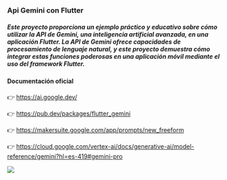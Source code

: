 ### Api Gemini con Flutter

##### Este proyecto proporciona un ejemplo práctico y educativo sobre cómo utilizar la API de Gemini, una inteligencia artificial avanzada, en una aplicación Flutter. La API de Gemini ofrece capacidades de procesamiento de lenguaje natural, y este proyecto demuestra cómo integrar estas funciones poderosas en una aplicación móvil mediante el uso del framework Flutter.

#### Documentación oficial


👉 https://ai.google.dev/

👉 https://pub.dev/packages/flutter_gemini

👉 https://makersuite.google.com/app/prompts/new_freeform

👉 https://cloud.google.com/vertex-ai/docs/generative-ai/model-reference/gemini?hl=es-419#gemini-pro

![](https://github.com/urian121/Api-Flutter-Gemini/blob/master/flutter-gemini.png)
